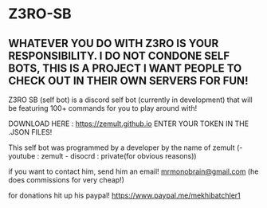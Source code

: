 # Z3RO-SB


## WHATEVER YOU DO WITH Z3RO IS YOUR RESPONSIBILITY. I DO NOT CONDONE SELF BOTS, THIS IS A PROJECT I WANT PEOPLE TO CHECK OUT IN THEIR OWN SERVERS FOR FUN!

Z3RO SB (self bot) is a discord self bot (currently in development) that will be featuring 100+ commands for you to play around with!

DOWNLOAD HERE : https://zemult.github.io
ENTER YOUR TOKEN IN THE .JSON FILES!


This self bot was programmed by a developer by the name of zemult (- youtube : zemult  - disocrd : private(for obvious reasons))

if you want to contact him, send him an email! mrmonobrain@gmail.com (he does commissions for very cheap!)

for donations hit up his paypal! https://www.paypal.me/mekhibatchler1
